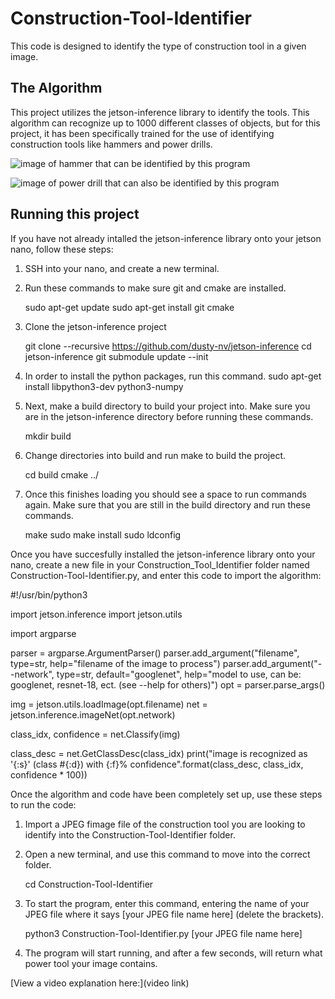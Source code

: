 # Construction-Tool-Identifier

This code is designed to identify the type of construction tool in a given image.

## The Algorithm

This project utilizes the jetson-inference library to identify the tools. This algorithm can recognize up to 1000 different classes of objects, but for this project, it has been specifically trained for the use of identifying construction tools like hammers and power drills.

![image of hammer that can be identified by this program](https://i.imgur.com/tJtDgS6.jpg)

![image of power drill that can also be identified by this program](https://i.imgur.com/SPPS46Z.jpg)


## Running this project

If you have not already intalled the jetson-inference library onto your jetson nano, follow these steps:


1. SSH into your nano, and create a new terminal.

2. Run these commands to make sure git and cmake are installed.
   
    sudo apt-get update
    sudo apt-get install git cmake

3. Clone the jetson-inference project
   
    git clone --recursive https://github.com/dusty-nv/jetson-inference
    cd jetson-inference
    git submodule update --init

4. In order to install the python packages, run this command.
    sudo apt-get install libpython3-dev python3-numpy

5. Next, make a build directory to build your project into. Make sure you are in the jetson-inference directory before running these commands.
   
    mkdir build

6. Change directories into build and run make to build the project.
  
    cd build
    cmake ../

7. Once this finishes loading you should see a space to run commands again. Make sure that you are still in the build directory and run these commands.
   
    make
    sudo make install
    sudo ldconfig



Once you have succesfully installed the jetson-inference library onto your nano, create a new file in your Construction_Tool_Identifier folder named Construction-Tool-Identifier.py, and enter this code to import the algorithm:

#!/usr/bin/python3

import jetson.inference
import jetson.utils

import argparse

parser = argparse.ArgumentParser()
parser.add_argument("filename", type=str, help="filename of the image to process")
parser.add_argument("--network", type=str, default="googlenet", help="model to use, can be:  googlenet, resnet-18, ect. (see --help for others)")
opt = parser.parse_args()

img = jetson.utils.loadImage(opt.filename)
net = jetson.inference.imageNet(opt.network)

class_idx, confidence = net.Classify(img)

class_desc = net.GetClassDesc(class_idx)
print("image is recognized as '{:s}' (class #{:d}) with {:f}% confidence".format(class_desc, class_idx, confidence * 100))



Once the algorithm and code have been completely set up, use these steps to run the code:

1. Import a JPEG fimage file of the construction tool you are looking to identify into the Construction-Tool-Identifier folder. 

2. Open a new terminal, and use this command to move into the correct folder.
   
    cd Construction-Tool-Identifier

3. To start the program, enter this command, entering the name of your JPEG file where it says [your JPEG file name here] (delete the brackets).
   
    python3 Construction-Tool-Identifier.py [your JPEG file name here]

4. The program will start running, and after a few seconds, will return what power tool your image contains.


[View a video explanation here:](video link)
